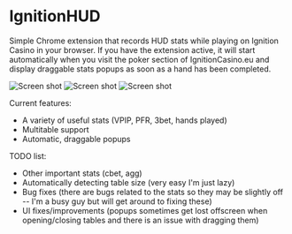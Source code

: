 # IgnitionHUD

Simple Chrome extension that records HUD stats while playing on Ignition Casino in your browser. If you have the extension active, it will start automatically when you visit the poker section of IgnitionCasino.eu and display draggable stats popups as soon as a hand has been completed.

![Screen shot](/screenshots/ss1?raw=true)
![Screen shot](/screenshots/ss2?raw=true)
![Screen shot](/screenshots/ss3?raw=true)

Current features:
- A variety of useful stats (VPIP, PFR, 3bet, hands played)
- Multitable support
- Automatic, draggable popups

TODO list:
- Other important stats (cbet, agg)
- Automatically detecting table size (very easy I'm just lazy)
- Bug fixes (there are bugs related to the stats so they may be slightly off -- I'm a busy guy but will get around to fixing these)
- UI fixes/improvements (popups sometimes get lost offscreen when opening/closing tables and there is an issue with dragging them)